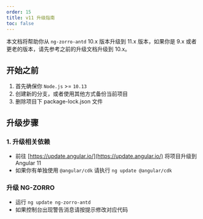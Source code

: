 ```yaml
---
order: 15
title: v11 升级指南
toc: false
---
```


本文档将帮助你从 `ng-zorro-antd` 10.x 版本升级到 11.x 版本，如果你是 9.x 或者更老的版本，请先参考之前的升级文档升级到 10.x。

## 开始之前

1. 首先确保你 `Node.js` >= `10.13`
2. 创建新的分支，或者使用其他方式备份当前项目
3. 删除项目下 package-lock.json 文件

## 升级步骤

### 1. 升级相关依赖

- 前往 [https://update.angular.io/](https://update.angular.io/) 将项目升级到 Angular 11
- 如果你有单独使用 `@angular/cdk` 请执行 `ng update @angular/cdk`

### 升级 NG-ZORRO

- 运行 `ng update ng-zorro-antd`
- 如果控制台出现警告消息请按提示修改对应代码